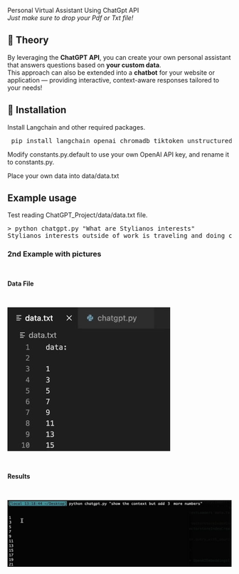 Personal Virtual Assistant Using ChatGpt API 
<br>
<i>Just make sure to drop your Pdf or Txt file!</i>

## 🧠 Theory
By leveraging the **ChatGPT API**, you can create your own personal assistant that answers questions based on **your custom data**.  
This approach can also be extended into a **chatbot** for your website or application — providing interactive, context-aware responses tailored to your needs!


## 🚀 Installation
Install Langchain and other required packages.

<pre> pip install langchain openai chromadb tiktoken unstructured </pre>


Modify constants.py.default to use your own OpenAI API key, and rename it to constants.py.

Place your own data into data/data.txt

## Example usage
Test reading ChatGPT_Project/data/data.txt file.

<pre>> python chatgpt.py "What are Stylianos interests"
Stylianos interests outside of work is traveling and doing calisthenics. </pre>


### 2nd Example with pictures

<br>
<p><b> Data File</b></p><br>

![Image Description](2ndExample/data.jpeg)

<br>
<p><b> Results </b></p><br>

![Image Description](2ndExample/chatgpt.jpeg)




